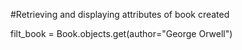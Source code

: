 #Retrieving and displaying attributes of book created

filt_book = Book.objects.get(author="George Orwell")
